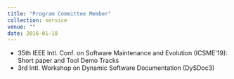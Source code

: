 ```yaml
---
title: "Program Committee Member"
collection: service
venue: ""
date: 2016-01-18
---
```


* 35th IEEE Intl. Conf. on Software Maintenance and Evolution (ICSME'19): Short paper and Tool Demo Tracks
* 3rd Intl. Workshop on Dynamic Software Documentation (DySDoc3)
